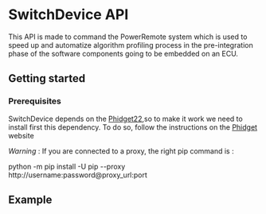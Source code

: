 # SwitchDevice API


This API is made to command the PowerRemote system which is used to speed up and automatize algorithm profiling process in the pre-integration phase of the software components going to be embedded on an ECU.

## Getting started

### Prerequisites

SwitchDevice depends on the [Phidget22](https://www.phidgets.com/?view=api),so to make it work we need to install first this dependency.
To do so, follow the instructions on the [Phidget](https://www.phidgets.com/docs/Language_-_Python_Windows_Visual_Studio#Manual%20Install) website

*Warning* : If you are connected to a proxy, the right pip command is :
	
python -m pip install -U pip --proxy http://username:password@proxy_url:port 

## Example



